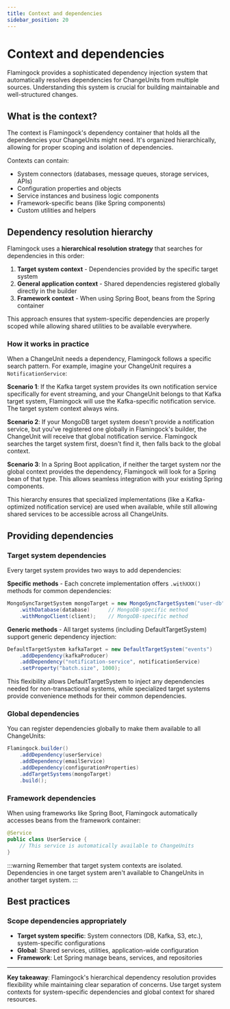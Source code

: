 ```yaml
---
title: Context and dependencies
sidebar_position: 20
---
```


# Context and dependencies

Flamingock provides a sophisticated dependency injection system that automatically resolves dependencies for ChangeUnits from multiple sources. Understanding this system is crucial for building maintainable and well-structured changes.

## What is the context?

The context is Flamingock's dependency container that holds all the dependencies your ChangeUnits might need. It's organized hierarchically, allowing for proper scoping and isolation of dependencies.

Contexts can contain:
- System connectors (databases, message queues, storage services, APIs)
- Configuration properties and objects
- Service instances and business logic components
- Framework-specific beans (like Spring components)
- Custom utilities and helpers

## Dependency resolution hierarchy

Flamingock uses a **hierarchical resolution strategy** that searches for dependencies in this order:

1. **Target system context** - Dependencies provided by the specific target system
2. **General application context** - Shared dependencies registered globally directly in the builder  
3. **Framework context** - When using Spring Boot, beans from the Spring container

This approach ensures that system-specific dependencies are properly scoped while allowing shared utilities to be available everywhere.

### How it works in practice

When a ChangeUnit needs a dependency, Flamingock follows a specific search pattern. For example, imagine your ChangeUnit requires a `NotificationService`:

**Scenario 1**: If the Kafka target system provides its own notification service specifically for event streaming, and your ChangeUnit belongs to that Kafka target system, Flamingock will use the Kafka-specific notification service. The target system context always wins.

**Scenario 2**: If your MongoDB target system doesn't provide a notification service, but you've registered one globally in Flamingock's builder, the ChangeUnit will receive that global notification service. Flamingock searches the target system first, doesn't find it, then falls back to the global context.

**Scenario 3**: In a Spring Boot application, if neither the target system nor the global context provides the dependency, Flamingock will look for a Spring bean of that type. This allows seamless integration with your existing Spring components.

This hierarchy ensures that specialized implementations (like a Kafka-optimized notification service) are used when available, while still allowing shared services to be accessible across all ChangeUnits.

## Providing dependencies

### Target system dependencies

Every target system provides two ways to add dependencies:

**Specific methods** - Each concrete implementation offers `.withXXX()` methods for common dependencies:
```java
MongoSyncTargetSystem mongoTarget = new MongoSyncTargetSystem("user-db")
    .withDatabase(database)      // MongoDB-specific method
    .withMongoClient(client);    // MongoDB-specific method
```

**Generic methods** - All target systems (including DefaultTargetSystem) support generic dependency injection:
```java
DefaultTargetSystem kafkaTarget = new DefaultTargetSystem("events")
    .addDependency(kafkaProducer)
    .addDependency("notification-service", notificationService)
    .setProperty("batch.size", 1000);
```

This flexibility allows DefaultTargetSystem to inject any dependencies needed for non-transactional systems, while specialized target systems provide convenience methods for their common dependencies.

### Global dependencies

You can register dependencies globally to make them available to all ChangeUnits:

```java
Flamingock.builder()
    .addDependency(userService)
    .addDependency(emailService)
    .addDependency(configurationProperties)
    .addTargetSystems(mongoTarget)
    .build();
```

### Framework dependencies

When using frameworks like Spring Boot, Flamingock automatically accesses beans from the framework container:

```java
@Service
public class UserService {
    // This service is automatically available to ChangeUnits
}
```

:::warning
Remember that target system contexts are isolated. Dependencies in one target system aren't available to ChangeUnits in another target system.
:::

## Best practices

### Scope dependencies appropriately
- **Target system specific**: System connectors (DB, Kafka, S3, etc.), system-specific configurations
- **Global**: Shared services, utilities, application-wide configuration
- **Framework**: Let Spring manage beans, services, and repositories

---

**Key takeaway**: Flamingock's hierarchical dependency resolution provides flexibility while maintaining clear separation of concerns. Use target system contexts for system-specific dependencies and global context for shared resources.